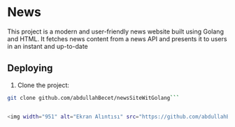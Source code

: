 # News

This project is a modern and user-friendly news website built using Golang and HTML. It fetches news content from a news API and presents it to users in an instant and up-to-date

## Deploying

1. Clone the project:

```bash
git clone github.com/abdullahBecet/newsSiteWitGolang```


<img width="951" alt="Ekran Alıntısı" src="https://github.com/abdullahBecet/newsSiteWitGolang/assets/109188041/8b84aca2-ce16-4e6d-918c-8651db98c549">
